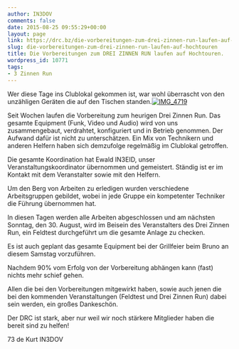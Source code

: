 ```yaml
---
author: IN3DOV
comments: false
date: 2015-08-25 09:55:29+00:00
layout: page
link: https://drc.bz/die-vorbereitungen-zum-drei-zinnen-run-laufen-auf-hochtouren/
slug: die-vorbereitungen-zum-drei-zinnen-run-laufen-auf-hochtouren
title: Die Vorbereitungen zum DREI ZINNEN RUN laufen auf Hochtouren.
wordpress_id: 10771
tags:
- 3 Zinnen Run
---
```


Wer diese Tage ins Clublokal gekommen ist, war wohl überrascht von den unzähligen Geräten die auf den Tischen standen.[![IMG_4719](https://drc.bz/wp-content/uploads/2015/08/IMG_4719-1024x768.jpg)](https://drc.bz/wp-content/uploads/2015/08/IMG_4719.jpg)

Seit Wochen laufen die Vorbereitung zum heurigen Drei Zinnen Run. Das gesamte Equipment (Funk, Video und Audio) wird von uns zusammengebaut, verdrahtet, konfiguriert und in Betrieb genommen. Der Aufwand dafür ist nicht zu unterschätzen. Ein Mix von Technikern und anderen Helfern haben sich demzufolge regelmäßig im Clublokal getroffen.

Die gesamte Koordination hat Ewald IN3EID, unser Veranstaltungskoordinator übernommen und gemeistert. Ständig ist er im Kontakt mit dem Veranstalter sowie mit den Helfern.

Um den Berg von Arbeiten zu erledigen wurden verschiedene Arbeitsgruppen gebildet, wobei in jede Gruppe ein kompetenter Techniker die Führung übernommen hat.

In diesen Tagen werden alle Arbeiten abgeschlossen und am nächsten Sonntag, den 30. August, wird im Beisein des Veranstalters des Drei Zinnen Run, ein Feldtest durchgeführt um die gesamte Anlage zu checken.

Es ist auch geplant das gesamte Equipment bei der Grillfeier beim Bruno an diesem Samstag vorzuführen.

Nachdem 90% vom Erfolg von der Vorbereitung abhängen kann (fast) nichts mehr schief gehen.

Allen die bei den Vorbereitungen mitgewirkt haben, sowie auch jenen die bei den kommenden Veranstaltungen (Feldtest und Drei Zinnen Run) dabei sein werden, ein großes Dankeschön.

Der DRC ist stark, aber nur weil wir noch stärkere Mitglieder haben die bereit sind zu helfen!

73 de Kurt IN3DOV
